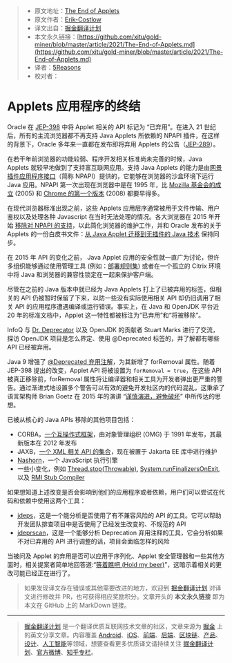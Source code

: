 > * 原文地址：[The End of Applets](https://js.plainenglish.io/6-css-properties-nobody-is-talking-about-e6cab5138d02)
> * 原文作者：[Erik-Costlow](https://www.infoq.com/profile/Erik-Costlow/)
> * 译文出自：[掘金翻译计划](https://github.com/xitu/gold-miner)
> * 本文永久链接：[https://github.com/xitu/gold-miner/blob/master/article/2021/The-End-of-Applets.md](https://github.com/xitu/gold-miner/blob/master/article/2021/The-End-of-Applets.md)
> * 译者：[5Reasons](https://github.com/5Reasons)
> * 校对者：

# Applets 应用程序的终结

Oracle 在 [JEP-398](https://openjdk.java.net/jeps/398) 中将 Applet 相关的 API 标记为 “已弃用”。在进入 21 世纪后，所有的主流浏览器都不再支持 Java Applets 所依赖的 NPAPI 插件，在这样的背景下，Oracle 多年来一直都在发布即将弃用 Applets 的公告（[JEP-289](https://openjdk.java.net/jeps/289)）。

在若干年前浏览器的功能较弱、程序开发相关标准尚未完善的时候，Java Applets 就较早地做到了支持富互联网应用。支持 Java Applets 的能力是由[网景插件应用程序接口](https://en.wikipedia.org/wiki/NPAPI)（简称 NPAPI）提供的，它能够在浏览器的沙盒环境下运行 Java 应用。NPAPI 第一次出现在浏览器中是在 1995 年，比 [Mozilla 基金会的成立](https://www-archive.mozilla.org/press/mozilla-2005-08-03.html) (2005) 和 [Chrome 的第一个版本](https://en.wikipedia.org/wiki/Google_Chrome#Public_release) (2008) 都要早得多。

在现代浏览器标准出现之前，这些 Applets 应用层序通常被用于文件传输、用户鉴权以及处理各种 Javascript 在当时无法处理的情况。各大浏览器在 2015 年开始 [移除对 NPAPI 的支持](https://blog.mozilla.org/futurereleases/2015/10/08/npapi-plugins-in-firefox/)，以此简化浏览器的维护工作，并和 Oracle 发布的关于 Applets 的一份白皮书文件：[从 Java Applet 迁移到无插件的 Java 技术](https://www.oracle.com/technetwork/java/javase/migratingfromapplets-2872444.pdf) 保持同步。

在 2015 年 API 的变化之前， Java Applet 应用的安全性就一直广为讨论，但许多组织能够通过使用管理工具 (例如：[部署规则集](https://blogs.oracle.com/java-platform-group/introducing-deployment-rule-sets)) 或者在一个孤立的 Citrix 环境中将 Java 和浏览器的兼容性锁定在一起来保护客户端。

尽管在之前的 Java 版本中就已经为 Java Applets 打上了已被弃用的标签，但相关的 API 仍被暂时保留了下来，以防一些没有实际使用相关 API 却仍旧调用了相关 API 的应用程序遭遇编译或运行错误。事实上，在 Java 和 OpenJDK 平台近 20 年的标准文档中，Applet 这一特性都被标注为“已弃用”和“将被移除”。

InfoQ 与 [Dr. Deprecator](https://twitter.com/DrDeprecator) 以及 OpenJDK 的贡献者 Stuart Marks 进行了交流，探访 OpenJDK 项目是怎么界定、使用 @Deprecated 标签的，并了解都有哪些 API 已经被弃用。

Java 9 增强了 [@Deprecated 弃用注解](https://docs.oracle.com/en/java/javase/15/docs/api/java.base/java/lang/Deprecated.html)，为其新增了 forRemoval 属性。随着 JEP-398 提出的改变，Applet API 将被设置为 `forRemoval = true`，在这些 API 被真正移除前，forRemoval 属性将让编译器和相关工具为开发者弹出更严重的警告。通过渐进式地设置多个警告可以有效的避免开发社区内的代码混乱，这秉承了语言架构师 Brian Goetz 在 2015 年的演讲 “[谨慎演进，避免破坏](https://www.youtube.com/watch?v=ibYrHlwCKB4)” 中所传达的思想。

已被从核心的 Java APIs 移除的其他项目包括：

- CORBA，[一个互操作式框架](https://en.wikipedia.org/wiki/Common_Object_Request_Broker_Architecture)，由对象管理组织 (OMG) 于 1991 年发布，其最新版本在 2012 年发布
- JAXB，[一个 XML 相关 API 的集合](https://eclipse-ee4j.github.io/jaxb-ri/)，现在被置于 Jakarta EE 库中进行维护
- [Nashorn](https://www.infoq.com/news/2018/06/deprecate-nashorn/)，一个 JavaScript 执行引擎
- 一些小变化，例如 [Thread.stop(Throwable)](https://docs.oracle.com/javase/7/docs/technotes/guides/concurrency/threadPrimitiveDeprecation.html), [System.runFinalizersOnExit](https://bugs.openjdk.java.net/browse/JDK-8198250), 以及 [RMI Stub Compiler](https://bugs.openjdk.java.net/browse/JDK-8217412)

如果想知道上述改变是否会影响到他们的应用程序或者依赖，用户们可以尝试在代码和依赖中使用这两个工具：

- [jdeps](https://docs.oracle.com/javase/9/tools/jdeps.htm#JSWOR690)，这是一个能分析是否使用了有不兼容风险的 API 的工具。它可以帮助开发团队排查项目中是否使用了已经发生改变的、不规范的 API
- [jdeprscan](https://docs.oracle.com/en/java/javase/15/docs/specs/man/jdeprscan.html)，这是一个能够分析 Deprecation 弃用注释的工具，它会分析如果不对已弃用的 API 进行调整的话，项目会面临怎样的风险

当被问及 Applet 的弃用是否可以应用于序列化、Applet 安全管理器和一些其他方面时，相关提案者简单地回答道:“[等着瞧吧 (Hold my beer)](https://twitter.com/DrDeprecator/status/1368359481684336640)”，这暗示着相关的更改可能已经正在进行了。

> 如果发现译文存在错误或其他需要改进的地方，欢迎到 [掘金翻译计划](https://github.com/xitu/gold-miner) 对译文进行修改并 PR，也可获得相应奖励积分。文章开头的 **本文永久链接** 即为本文在 GitHub 上的 MarkDown 链接。

---

> [掘金翻译计划](https://github.com/xitu/gold-miner) 是一个翻译优质互联网技术文章的社区，文章来源为 [掘金](https://juejin.im) 上的英文分享文章。内容覆盖 [Android](https://github.com/xitu/gold-miner#android)、[iOS](https://github.com/xitu/gold-miner#ios)、[前端](https://github.com/xitu/gold-miner#前端)、[后端](https://github.com/xitu/gold-miner#后端)、[区块链](https://github.com/xitu/gold-miner#区块链)、[产品](https://github.com/xitu/gold-miner#产品)、[设计](https://github.com/xitu/gold-miner#设计)、[人工智能](https://github.com/xitu/gold-miner#人工智能)等领域，想要查看更多优质译文请持续关注 [掘金翻译计划](https://github.com/xitu/gold-miner)、[官方微博](http://weibo.com/juejinfanyi)、[知乎专栏](https://zhuanlan.zhihu.com/juejinfanyi)。
